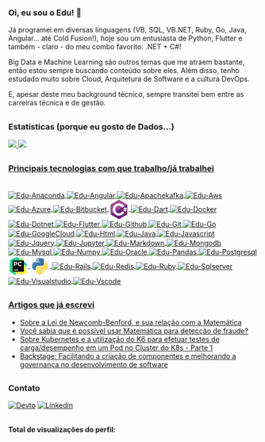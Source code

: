 ### Oi, eu sou o Edu! 👋

<!--
**eduardobueno/eduardobueno** is a ✨ _special_ ✨ repository because its `README.md` (this file) appears on your GitHub profile.

Here are some ideas to get you started:

- 🔭 I’m currently working on ...
- 🌱 I’m currently learning ...
- 👯 I’m looking to collaborate on ...
- 🤔 I’m looking for help with ...
- 💬 Ask me about ...
- 📫 How to reach me: ...
- 😄 Pronouns: ...
- ⚡ Fun fact: ...
-->
Já programei em diversas linguagens (VB, SQL, VB.NET, Ruby, Go, Java, Angular... até Cold Fusion!), hoje sou um entusiasta de Python, Flutter e também - claro - do meu combo favorito: .NET + C#!

Big Data e Machine Learning são outros temas que me atraem bastante, então estou sempre buscando conteúdo sobre eles. Além disso, tenho estudado muito sobre Cloud, Arquitetura de Software e a cultura DevOps. 

E, apesar deste meu background técnico, sempre transitei bem entre as carreiras técnica e de gestão.

##
### Estatísticas (porque eu gosto de Dados...)

<!--
![eduardobueno Status](https://github-readme-stats.vercel.app/api?username=eduardobueno&show_icons=true&theme=swift&include_all_commits=true&count_private=true&locale=pt-br)
[![GitHub Streak](http://github-readme-streak-stats.herokuapp.com?user=eduardobueno&theme=default)](https://git.io/streak-stats)
-->

<div>
  <a href="https://github.com/eduardobueno">
  <img height="170em" src="https://github-readme-stats.vercel.app/api?username=eduardobueno&show_icons=true&theme=swift&include_all_commits=true&count_private=true"/>
  <!--<img height="160em" src="http://github-readme-streak-stats.herokuapp.com?user=eduardobueno&theme=default"/>-->
  <img height="170em" src="https://github-readme-stats.vercel.app/api/top-langs/?username=eduardobueno&hide=c%2B%2B,cmake,c,kotlin,html,objective-c&layout=default&langs_count=5&theme=swift"/>
</div>
  
##
### Principais tecnologias com que trabalho/já trabalhei

<div style="display: inline_block"><br>
  <img align="center" alt="Edu-Anaconda" height="40" width="40" src="https://cdn.jsdelivr.net/gh/devicons/devicon/icons/anaconda/anaconda-original.svg" />
  <img align="center" alt="Edu-Angular" height="40" width="40" src="https://cdn.jsdelivr.net/gh/devicons/devicon/icons/angularjs/angularjs-original.svg" />
  <img align="center" alt="Edu-Apachekafka" height="40" width="40" src="https://cdn.jsdelivr.net/gh/devicons/devicon/icons/apachekafka/apachekafka-original.svg" />
  <img align="center" alt="Edu-Aws" height="40" width="40" src="https://cdn.jsdelivr.net/gh/devicons/devicon/icons/amazonwebservices/amazonwebservices-original.svg" />
  <img align="center" alt="Edu-Azure" height="40" width="40" src="https://cdn.jsdelivr.net/gh/devicons/devicon/icons/azure/azure-original.svg" />
  <img align="center" alt="Edu-Bitbucket" height="40" width="40" src="https://cdn.jsdelivr.net/gh/devicons/devicon/icons/bitbucket/bitbucket-original.svg" />
  <img align="center" alt="Edu-Csharp" height="40" width="40" src="https://raw.githubusercontent.com/devicons/devicon/master/icons/csharp/csharp-original.svg">
  <img align="center" alt="Edu-Dart" height="40" width="40" src="https://cdn.jsdelivr.net/gh/devicons/devicon/icons/dart/dart-original.svg" />        
  <img align="center" alt="Edu-Docker" height="40" width="40" src="https://cdn.jsdelivr.net/gh/devicons/devicon/icons/docker/docker-original.svg">
  <img align="center" alt="Edu-Dotnet" height="40" width="40" src="https://cdn.jsdelivr.net/gh/devicons/devicon/icons/dot-net/dot-net-original.svg">
  <img align="center" alt="Edu-Flutter" height="40" width="40" src="https://cdn.jsdelivr.net/gh/devicons/devicon/icons/flutter/flutter-original.svg" />
  <img align="center" alt="Edu-Github" height="40" width="40" src="https://cdn.jsdelivr.net/gh/devicons/devicon/icons/github/github-original.svg" />
  <img align="center" alt="Edu-Git" height="40" width="40" src="https://cdn.jsdelivr.net/gh/devicons/devicon/icons/git/git-original.svg">
  <img align="center" alt="Edu-Go" height="40" width="40" src="https://cdn.jsdelivr.net/gh/devicons/devicon/icons/go/go-original.svg">
  <img align="center" alt="Edu-GoogleCloud" height="40" width="40" src="https://cdn.jsdelivr.net/gh/devicons/devicon/icons/googlecloud/googlecloud-original.svg">
  <img align="center" alt="Edu-Html" height="40" width="40" src="https://cdn.jsdelivr.net/gh/devicons/devicon/icons/html5/html5-original.svg" />
  <img align="center" alt="Edu-Java" height="40" width="40" src="https://cdn.jsdelivr.net/gh/devicons/devicon/icons/java/java-original.svg" />
  <img align="center" alt="Edu-Javascript" height="40" width="40" src="https://cdn.jsdelivr.net/gh/devicons/devicon/icons/javascript/javascript-original.svg" />
  <img align="center" alt="Edu-Jquery" height="40" width="40" src="https://cdn.jsdelivr.net/gh/devicons/devicon/icons/jquery/jquery-original.svg" />
  <img align="center" alt="Edu-Jupyter" height="40" width="40" src="https://cdn.jsdelivr.net/gh/devicons/devicon/icons/jupyter/jupyter-original.svg">
  <img align="center" alt="Edu-Markdown" height="40" width="40" src="https://cdn.jsdelivr.net/gh/devicons/devicon/icons/markdown/markdown-original.svg" />
  <img align="center" alt="Edu-Mongodb" height="40" width="40" src="https://cdn.jsdelivr.net/gh/devicons/devicon/icons/mongodb/mongodb-original.svg" />
  <img align="center" alt="Edu-Mysql" height="40" width="40" src="https://cdn.jsdelivr.net/gh/devicons/devicon/icons/mysql/mysql-original.svg" />
  <img align="center" alt="Edu-Numpy" height="40" width="40" src="https://cdn.jsdelivr.net/gh/devicons/devicon/icons/numpy/numpy-original.svg" />
  <img align="center" alt="Edu-Oracle" height="40" width="40" src="https://cdn.jsdelivr.net/gh/devicons/devicon/icons/oracle/oracle-original.svg" />
  <img align="center" alt="Edu-Pandas" height="40" width="40" src="https://cdn.jsdelivr.net/gh/devicons/devicon/icons/pandas/pandas-original.svg" />
  <img align="center" alt="Edu-Postgresql" height="40" width="40" src="https://cdn.jsdelivr.net/gh/devicons/devicon/icons/postgresql/postgresql-original.svg" />
  <img align="center" alt="Edu-PyCharm" height="40" width="40" src="https://raw.githubusercontent.com/devicons/devicon/master/icons/pycharm/pycharm-original.svg">
  <img align="center" alt="Edu-Python" height="40" width="40" src="https://raw.githubusercontent.com/devicons/devicon/master/icons/python/python-original.svg">
  <img align="center" alt="Edu-Rails" height="40" width="40" src="https://cdn.jsdelivr.net/gh/devicons/devicon/icons/rails/rails-original-wordmark.svg" />
  <img align="center" alt="Edu-Redis" height="40" width="40" src="https://cdn.jsdelivr.net/gh/devicons/devicon/icons/redis/redis-original.svg" />
  <img align="center" alt="Edu-Ruby" height="40" width="40" src="https://cdn.jsdelivr.net/gh/devicons/devicon/icons/ruby/ruby-original.svg" />
  <img align="center" alt="Edu-Sqlserver" height="40" width="40" src="https://cdn.jsdelivr.net/gh/devicons/devicon/icons/microsoftsqlserver/microsoftsqlserver-plain.svg" />
  <img align="center" alt="Edu-Visualstudio" height="40" width="40" src="https://cdn.jsdelivr.net/gh/devicons/devicon/icons/visualstudio/visualstudio-plain.svg" />
  <img align="center" alt="Edu-Vscode" height="40" width="40" src="https://cdn.jsdelivr.net/gh/devicons/devicon/icons/vscode/vscode-original.svg" />
</div>
  
##
### Artigos que já escrevi
 
<!-- BLOG-POST-LIST:START -->
 - <a href="https://dev.to/eduardobueno/sobre-a-lei-de-newcomb-benford-e-sua-relacao-com-a-matematica-3eig">Sobre a Lei de Newcomb-Benford, e sua relação com a Matemática</a>
 - <a href="https://dev.to/eduardobueno/voce-sabia-que-e-possivel-usar-matematica-para-deteccao-de-fraude-2cd0">Você sabia que é possível usar Matemática para detecção de fraude?</a>
 - <a href="https://dev.to/eduardobueno/sobre-kubernetes-e-a-utilizacao-do-k6-para-efetuar-testes-de-cargadesempenho-em-um-pod-no-cluster-do-k8s-parte-1-1k6l">Sobre Kubernetes e a utilização do K6 para efetuar testes de carga/desempenho em um Pod no Cluster do K8s - Parte 1</a>
 - <a href="https://dev.to/eduardobueno/sobre-kubernetes-e-a-utilizacao-do-k6-para-efetuar-testes-de-cargadesempenho-em-um-pod-no-cluster-do-k8s-parte-1-1k6l">Backstage: Facilitando a criação de componentes e melhorando a governança no desenvolvimento de software</a>
<!-- BLOG-POST-LIST:END -->  

##
### Contato

[![Devto](https://img.shields.io/badge/dev.to-0A0A0A?style=for-the-badge&logo=dev.to&logoColor=white)](https://dev.to/eduardobueno)
[![Linkedin](https://img.shields.io/badge/LinkedIn-0077B5?style=for-the-badge&logo=linkedin&logoColor=white)](https://linkedin.com/in/eduardobueno)
<!--[![Twitter](https://img.shields.io/badge/twitter-%231DA1F2.svg?&style=for-the-badge&logo=twitter&logoColor=white)](https://twitter.com/oeduardobueno)-->
  
##
<div align="left">
<label><b>Total de visualizações do perfil: &ensp;&ensp;</b></label>
<img width="150px" height="16px" src="https://profile-counter.glitch.me/eduardobueno/count.svg" />
</div>
